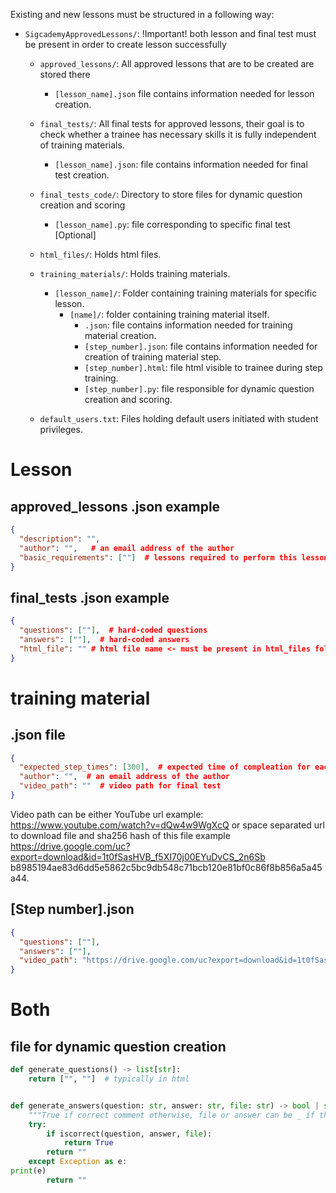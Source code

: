 Existing and new lessons must be structured in a following way:

- `SigcademyApprovedLessons/`:  !Important! both lesson and final test must be present in order to create lesson successfully
  - `approved_lessons/`: All approved lessons that are to be created are stored there
    - `[lesson_name].json` file contains information needed for lesson creation.
  - `final_tests/`: All final tests for approved lessons, their goal is to check whether a trainee has necessary skills it is fully independent of training materials.
    - `[lesson_name].json`: file contains information needed for final test creation.
  - `final_tests_code/`: Directory to store files for dynamic question creation and scoring 
    - `[lesson_name].py`: file corresponding to specific final test [Optional]

  - `html_files/`: Holds html files.

  - `training_materials/`: Holds training materials.
    - `[lesson_name]/`: Folder containing training materials for specific lesson.
      - `[name]/`: folder containing training material itself.
        - `.json`: file contains information needed for training material creation.
        - `[step_number].json`: file contains information needed for creation of training material step.
        - `[step_number].html`: file html visible to trainee during step training.
        - `[step_number].py`: file responsible for dynamic question creation and scoring.
  - `default_users.txt`: Files holding default users initiated with student privileges.

# Lesson

## approved_lessons .json example
```json
{
  "description": "",
  "author": "",   # an email address of the author
  "basic_requirements": [""]  # lessons required to perform this lesson
}
```
## final_tests .json example
```json
{
  "questions": [""],  # hard-coded questions
  "answers": [""],  # hard-coded answers
  "html_file": "" # html file name <- must be present in html_files folder
}
```

# training material 
## .json file
```json
{
  "expected_step_times": [300],  # expected time of compleation for each step (to provide feedback to oversears)
  "author": "",  # an email address of the author
  "video_path": ""  # video path for final test
}
```

Video path can be either YouTube url example: https://www.youtube.com/watch?v=dQw4w9WgXcQ or space separated url to download file and sha256 hash of this file example https://drive.google.com/uc?export=download&id=1t0fSasHVB_f5XI70j00EYuDvCS_2n6Sb b8985194ae83d6dd5e5862c5bc9db548c71bcb120e81bf0c86f8b856a5a45a44.
## [Step number].json
```json
{
  "questions": [""],
  "answers": [""],
  "video_path": "https://drive.google.com/uc?export=download&id=1t0fSasHVB_f5XI70j00EYuDvCS_2n6Sb b8985194ae83d6dd5e5862c5bc9db548c71bcb120e81bf0c86f8b856a5a45a44"
}
```

# Both
## file for dynamic question creation

```python
def generate_questions() -> list[str]:
    return ["", ""]  # typically in html


def generate_answers(question: str, answer: str, file: str) -> bool | str:
    """True if correct comment otherwise, file or answer can be _ if they are not necessary"""
    try:
        if iscorrect(question, answer, file):
            return True
        return ""
    except Exception as e:
print(e)
        return ""
```

